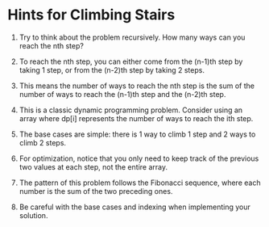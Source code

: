 # Hints for Climbing Stairs

1. Try to think about the problem recursively. How many ways can you reach the nth step?

2. To reach the nth step, you can either come from the (n-1)th step by taking 1 step, or from the (n-2)th step by taking 2 steps.

3. This means the number of ways to reach the nth step is the sum of the number of ways to reach the (n-1)th step and the (n-2)th step.

4. This is a classic dynamic programming problem. Consider using an array where dp\[i\] represents the number of ways to reach the ith step.

5. The base cases are simple: there is 1 way to climb 1 step and 2 ways to climb 2 steps.

6. For optimization, notice that you only need to keep track of the previous two values at each step, not the entire array.

7. The pattern of this problem follows the Fibonacci sequence, where each number is the sum of the two preceding ones.

8. Be careful with the base cases and indexing when implementing your solution.
